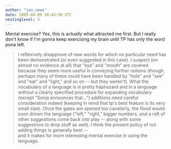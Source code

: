 ```yaml
---
author: "jan_sewe"
date: 2009-04-09 18:43:50 UTC
nestinglevel: 3
---
```

Mental exercise? Yes, this is actually what attracted me first. But I really don't know if I'm gonna keep exercising my brain until TP has only the word pona left.  

> I reflexively disapprove of new words for which no particular need has been demonstrated (or even suggested in this case). I suspect (on almost no evidence at all) that "eye" and "mouth" are covered because they seem more useful in conveying further notions (though, perhaps many of these could have been handled by "hole" and "see" and "eat" and "light," and so on -- but they weren't). What the vocabulary of a language is is pretty haphazard and in a language without a clearly specified procedure for expanding vocabulary (except "Sonja announces that...") additions need careful consideration indeed (keeping in mind that tp's best feature is its very small size). Once the gates are opened too cavalierly, the flood would soon drown the language ("left," "right," bigger numbers, and a raft of other suggestions come back into play -- along with some suggestions to drop stuff as well). I think the present policy of not adding things is generally best --  
> and it makes for more interesting mental exercise in using the language.  
>